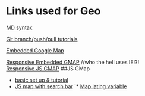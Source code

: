 Links used for Geo
=================  
  
[MD syntax](https://github.com/adam-p/markdown-here/wiki/Markdown-Cheatsheet)  

[Git branch/push/pull tutorials](https://www.atlassian.com/git/tutorials/using-branches/git-checkout)

[Embedded Google Map](https://developers.google.com/maps/documentation/embed/start)  

[Responsive Embedded GMAP](http://www.labnol.org/internet/embed-responsive-google-maps/28333/) //who the hell uses IE!?!   
[Responsive JS GMAP](http://codepen.io/hubpork/pen/xriIz)
##JS GMap  
 * [basic set up & tutorial](https://developers.google.com/maps/documentation/javascript/tutorial)
 * [JS map with search bar](https://developers.google.com/maps/documentation/javascript/examples/places-searchbox)
`* [Map latlng variable](https://developers.google.com/maps/documentation/javascript/examples/map-latlng-literal)
